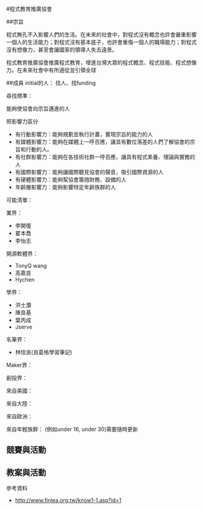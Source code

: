 #程式教育推廣協會

##宗旨

程式無孔不入影響人們的生活。在未來的社會中，對程式沒有概念也許會嚴重影響一個人的生活能力；對程式沒有基本底子，也許會重傷一個人的職場能力；對程式沒有想像力，甚至會讓國家的領導人失去遠景。

程式教育推廣協會推廣程式教育，增進台灣大眾的程式概念、程式技能、程式想像力。在未來社會中有所適從並引領全球

##成員
initial的人：
找人、找funding


尋找標準：

能夠使協會向宗旨邁進的人

照影響力區分

- 有行動影響力：能夠規劃並執行計畫，實現宗旨的能力的人
- 有媒體影響力：能夠在媒體上一呼百應，讓具有數位落差的人們了解協會的宗旨和行動的人。
- 有社群影響力：能夠在各技術社群一呼百應，讓具有程式素養、理論與實務的人
- 有國際影響力：能夠讓國際聽見協會的聲音，吸引國際資源的人
- 有硬體影響力：能夠幫協會籌措財務、設備的人
- 年齡層影響力：能夠影響特定年齡族群的人



可能清單：


業界：

- 李開復
- 翟本喬
- 李怡志

開源軟體界：

- TonyQ wang
- 高嘉良
- Hychen

學界：

- 洪士灝
- 陳良基
- 葉丙成
- Jserve

名筆界：

- 林信良(良葛格學習筆記)

Maker界：


創投界：

來自美國：

來自大陸：

來自歐洲：


來自年輕族群：
(例如under 16, under 30)需要隨時更新



## 競賽與活動

## 教案與活動


參考資料

- http://www.finlea.org.tw/know1-1.asp?id=1

